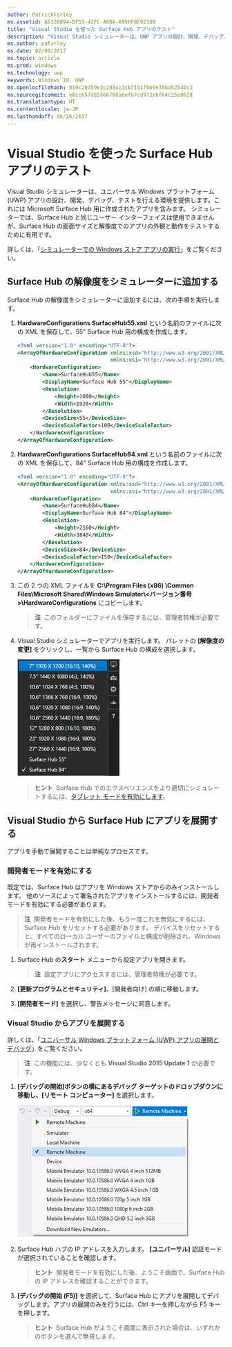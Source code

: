 ```yaml
---
author: PatrickFarley
ms.assetid: A5320094-DF53-42FC-A6BA-A958F8E9210B
title: "Visual Studio を使った Surface Hub アプリのテスト"
description: "Visual Studio シミュレーターは、UWP アプリの設計、開発、デバッグ、テストを行える環境を提供します。これには Surface Hub 用に作成されたアプリを含みます。"
ms.author: pafarley
ms.date: 02/08/2017
ms.topic: article
ms.prod: windows
ms.technology: uwp
keywords: Windows 10, UWP
ms.openlocfilehash: 859c28d59e3c289ac3cb7151f0b9e396d52546c3
ms.sourcegitcommit: e8cc657d85566768a6efb7cd972ebf64c25e0628
ms.translationtype: HT
ms.contentlocale: ja-JP
ms.lasthandoff: 06/26/2017
---
```

# <a name="test-surface-hub-apps-using-visual-studio"></a>Visual Studio を使った Surface Hub アプリのテスト
Visual Studio シミュレーターは、ユニバーサル Windows プラットフォーム (UWP) アプリの設計、開発、デバッグ、テストを行える環境を提供します。これには Microsoft Surface Hub 用に作成されたアプリを含みます。 シミュレーターでは、Surface Hub と同じユーザー インターフェイスは使用できませんが、Surface Hub の画面サイズと解像度でのアプリの外観と動作をテストするために有用です。

詳しくは、「[シミュレーターでの Windows ストア アプリの実行](https://msdn.microsoft.com/library/hh441475.aspx)」をご覧ください。

## <a name="add-surface-hub-resolutions-to-the-simulator"></a>Surface Hub の解像度をシミュレーターに追加する
Surface Hub の解像度をシミュレーターに追加するには、次の手順を実行します。

1. **HardwareConfigurations SurfaceHub55.xml** という名前のファイルに次の XML を保存して、55" Surface Hub 用の構成を作成します。  

    ```xml
    <?xml version="1.0" encoding="UTF-8"?>
    <ArrayOfHardwareConfiguration xmlns:xsd="http://www.w3.org/2001/XMLSchema"
                                  xmlns:xsi="http://www.w3.org/2001/XMLSchema-instance">
        <HardwareConfiguration>
            <Name>SurfaceHub55</Name>
            <DisplayName>Surface Hub 55"</DisplayName>
            <Resolution>
                <Height>1080</Height>
                <Width>1920</Width>
            </Resolution>
            <DeviceSize>55</DeviceSize>
            <DeviceScaleFactor>100</DeviceScaleFactor>
        </HardwareConfiguration>
    </ArrayOfHardwareConfiguration>
    ```

2. **HardwareConfigurations SurfaceHub84.xml** という名前のファイルに次の XML を保存して、84" Surface Hub 用の構成を作成します。

    ```xml
    <?xml version="1.0" encoding="UTF-8"?>
    <ArrayOfHardwareConfiguration xmlns:xsd="http://www.w3.org/2001/XMLSchema"
                                  xmlns:xsi="http://www.w3.org/2001/XMLSchema-instance">
        <HardwareConfiguration>
            <Name>SurfaceHub84</Name>
            <DisplayName>Surface Hub 84"</DisplayName>
            <Resolution>
                <Height>2160</Height>
                <Width>3840</Width>
            </Resolution>
            <DeviceSize>84</DeviceSize>
            <DeviceScaleFactor>150</DeviceScaleFactor>
        </HardwareConfiguration>
    </ArrayOfHardwareConfiguration>
    ```

3. この 2 つの XML ファイルを **C:\Program Files (x86) \Common Files\Microsoft Shared\Windows Simulator\\&lt;バージョン番号&gt;\HardwareConfigurations** にコピーします。

   > **注**&nbsp;&nbsp;このフォルダーにファイルを保存するには、管理者特権が必要です。

4. Visual Studio シミュレーターでアプリを実行します。 パレットの **[解像度の変更]** をクリックし、一覧から Surface Hub の構成を選択します。

    ![Visual Studio シミュレーターの解像度](images/vs-simulator-resolutions.png)

   > **ヒント**&nbsp;&nbsp;Surface Hub でのエクスペリエンスをより適切にシミュレートするには、[タブレット モードを有効にします](http://windows.microsoft.com/windows-10/getstarted-like-a-tablet)。

## <a name="deploy-apps-to-a-surface-hub-from-visual-studio"></a>Visual Studio から Surface Hub にアプリを展開する
アプリを手動で展開することは単純なプロセスです。

### <a name="enable-developer-mode"></a>開発者モードを有効にする
既定では、Surface Hub はアプリを Windows ストアからのみインストールします。 他のソースによって署名されたアプリをインストールするには、開発者モードを有効にする必要があります。

> **注**&nbsp;&nbsp;開発者モードを有効にした後、もう一度これを無効にするには、Surface Hub をリセットする必要があります。 デバイスをリセットすると、すべてのローカル ユーザーのファイルと構成が削除され、Windows が再インストールされます。

1. Surface Hub の**スタート** メニューから設定アプリを開きます。

   >  **注**&nbsp;&nbsp;設定アプリにアクセスするには、管理者特権が必要です。

2. **[更新プログラムとセキュリティ]**、[開発者向け] の順に移動します。

3. **[開発者モード]** を選択し、警告メッセージに同意します。

### <a name="deploy-your-app-from-visual-studio"></a>Visual Studio からアプリを展開する
詳しくは、「[ユニバーサル Windows プラットフォーム (UWP) アプリの展開とデバッグ](https://msdn.microsoft.com/windows/uwp/debug-test-perf/deploying-and-debugging-uwp-apps)」をご覧ください。

   > **注**&nbsp;&nbsp;この機能には、少なくとも **Visual Studio 2015 Update 1** が必要です。

1. **[デバッグの開始]**ボタンの横にあるデバッグ ターゲットのドロップダウンに移動し、**[リモート コンピューター]** を選択します。

    <!--lcap: in your screenshot, you have local machine selected-->

   ![Visual Studio のデバッグ ターゲットのドロップダウン](images/vs-debug-target.png)

2. Surface Hub ハブの IP アドレスを入力します。 **[ユニバーサル]** 認証モードが選択されていることを確認します。

   > **ヒント**&nbsp;&nbsp;開発者モードを有効にした後、ようこそ画面で、Surface Hub の IP アドレスを確認することができます。

3. **[デバッグの開始 (F5)]** を選択して、Surface Hub にアプリを展開してデバッグします。アプリの展開のみを行うには、Ctrl キーを押しながら F5 キーを押します。

   > **ヒント**&nbsp;&nbsp;Surface Hub がようこそ画面に表示された場合は、いずれかのボタンを選んで無視します。
